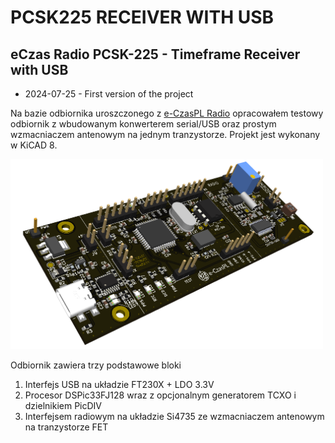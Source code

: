 # PCSK225 RECEIVER WITH USB
## eCzas Radio PCSK-225 - Timeframe Receiver with USB

<ul>
<li>2024-07-25 - First version of the project</li>
</ul>

<p> Na bazie odbiornika uroszczonego z <a href="https://github.com/e-CzasPL/TimeReceiver225kHz" target="_blank">e-CzasPL Radio</a> opracowałem testowy odbiornik z wbudowanym konwerterem serial/USB oraz prostym wzmacniaczem antenowym na jednym tranzystorze. Projekt jest wykonany w KiCAD 8.
</p>
<img src="img/Odb225JKK_TEST4.png" width=500px> 

<p>Odbiornik zawiera trzy podstawowe bloki
<ol>
<li>Interfejs USB na układzie FT230X + LDO 3.3V
<li>Procesor DSPic33FJ128 wraz z opcjonalnym generatorem TCXO i dzielnikiem PicDIV
<li>Interfejsem radiowym na układzie Si4735 ze wzmacniaczem antenowym na tranzystorze FET
</ol>



